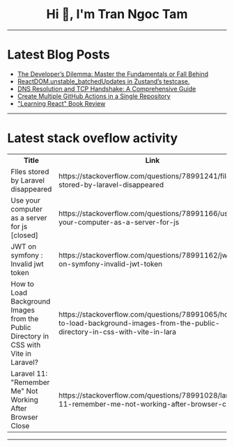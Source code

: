 <h1 align="center">Hi 👋, I'm Tran Ngoc Tam</h1>

---

# Latest Blog Posts 
<!-- BLOG-POST-LIST:START -->
- [The Developer’s Dilemma: Master the Fundamentals or Fall Behind](https://dev.to/evan_m_wilson/the-developers-dilemma-master-the-fundamentals-or-fall-behind-100p)
- [ReactDOM.unstable_batchedUpdates in Zustand’s testcase.](https://dev.to/thinkthroo/reactdomunstablebatchedupdates-in-zustands-testcase-4led)
- [DNS Resolution and TCP Handshake: A Comprehensive Guide](https://dev.to/mahhbubferdous/dns-resolution-and-tcp-handshake-a-comprehensive-guide-4755)
- [Create Multiple GitHub Actions in a Single Repository](https://dev.to/kimberly_myers_212/create-multiple-github-actions-in-a-single-repository-8d5)
- [&quot;Learning React&quot; Book Review](https://dev.to/avdev/learning-react-book-review-1d37)
<!-- BLOG-POST-LIST:END -->

---

# Latest stack oveflow activity
<table>
  <tr><th>Title</th><th>Link</th></tr>
  <!-- STACKOVERFLOW:START --><tr><td>FIles stored by Laravel disappeared</td><td>https://stackoverflow.com/questions/78991241/files-stored-by-laravel-disappeared</td></tr><tr><td>Use your computer as a server for js [closed]</td><td>https://stackoverflow.com/questions/78991166/use-your-computer-as-a-server-for-js</td></tr><tr><td>JWT on symfony : Invalid jwt token</td><td>https://stackoverflow.com/questions/78991162/jwt-on-symfony-invalid-jwt-token</td></tr><tr><td>How to Load Background Images from the Public Directory in CSS with Vite in Laravel?</td><td>https://stackoverflow.com/questions/78991065/how-to-load-background-images-from-the-public-directory-in-css-with-vite-in-lara</td></tr><tr><td>Laravel 11: &quot;Remember Me&quot; Not Working After Browser Close</td><td>https://stackoverflow.com/questions/78991028/laravel-11-remember-me-not-working-after-browser-close</td></tr><!-- STACKOVERFLOW:END -->
</table>

---


